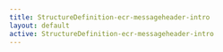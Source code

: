 ```yaml
---
title: StructureDefinition-ecr-messageheader-intro
layout: default
active: StructureDefinition-ecr-messageheader-intro
---
```


